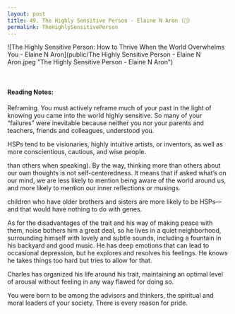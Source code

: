 ```yaml
---
layout: post
title: 49. The Highly Sensitive Person - Elaine N Aron (📱)
permalink: TheHighlySensitivePerson
---
```


![The Highly Sensitive Person: How to Thrive When the World Overwhelms You - Elaine N Aron](public/The Highly Sensitive Person - Elaine N Aron.jpeg "The Highly Sensitive Person - Elaine N Aron")


<br>

#### Reading Notes:

Reframing. You must actively reframe much of your past in the light of knowing you came into the world highly sensitive. So many of your “failures” were inevitable because neither you nor your parents and teachers, friends and colleagues, understood you.

HSPs tend to be visionaries, highly intuitive artists, or inventors, as well as more conscientious, cautious, and wise people.

than others when speaking).
By the way, thinking more than others about our own thoughts is not self-centeredness. It means that if asked what’s on our mind, we are less likely to mention being aware of the world around us, and more likely to mention our inner reflections or musings.

children who have older brothers and sisters are more likely to be HSPs—and that would have nothing to do with genes.


As for the disadvantages of the trait and his way of making peace with them, noise bothers him a great deal, so he lives in a quiet neighborhood, surrounding himself with lovely and subtle sounds, including a fountain in his backyard and good music. He has deep emotions that can lead to occasional depression, but he explores and resolves his feelings. He knows he takes things too hard but tries to allow for that.

Charles has organized his life around his trait, maintaining an optimal level of arousal without feeling in any way flawed for doing so.

You were born to be among the advisors and thinkers, the spiritual and moral leaders of your society. There is every reason for pride.
